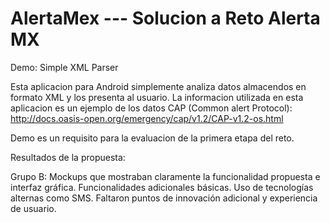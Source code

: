 AlertaMex --- Solucion a Reto Alerta MX
=========

Demo: Simple XML Parser

Esta aplicacion para Android simplemente analiza datos almacendos en formato XML y los presenta al usuario.
La informacion utilizada en esta aplicacion es un ejemplo de los datos CAP (Common alert Protocol):
http://docs.oasis-open.org/emergency/cap/v1.2/CAP-v1.2-os.html

Demo es un requisito para la evaluacion de la primera etapa del reto.

Resultados de la propuesta:

Grupo B:
  Mockups que mostraban claramente la funcionalidad propuesta e interfaz gráfica.
  Funcionalidades adicionales básicas.
  Uso de tecnologías alternas como SMS.
  Faltaron puntos de innovación adicional y experiencia de usuario.
